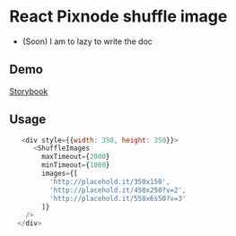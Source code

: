 # React Pixnode shuffle image

- (Soon) I am to lazy to write the doc

## Demo
[Storybook](http://zapkub.github.io/pixnode-shuffle-images)
## Usage 
```js
   <div style={{width: 350, height: 350}}>
      <ShuffleImages
        maxTimeout={2000}
        minTimeout={1000}
        images={[
          'http://placehold.it/350x150',
          'http://placehold.it/450x250?v=2',
          'http://placehold.it/550x6s50?v=3'
        ]}
    />
  </div>
```